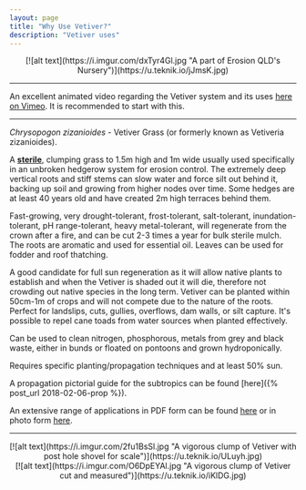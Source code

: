 ```yaml
---
layout: page
title: "Why Use Vetiver?"
description: "Vetiver uses"
---
```

<div style="text-align:center" markdown="1">
[![alt text](https://i.imgur.com/dxTyr4Gl.jpg "A part of Erosion QLD's Nursery")](https://u.teknik.io/jJmsK.jpg)
</div>

___

An excellent animated video regarding the Vetiver system and its uses [here on Vimeo](https://vimeo.com/283084349/893e726b2a). It is recommended to start with this.

___

*Chrysopogon zizanioides* - Vetiver Grass (or formerly known as Vetiveria zizanioides).

A [**sterile**](http://www.vetiver.org/AUS_weediness.pdf), clumping grass to 1.5m high and 1m wide usually used specifically in an unbroken hedgerow system for erosion control. The extremely deep vertical roots and stiff stems can slow water and force silt out behind it, backing up soil and growing from higher nodes over time. Some hedges are at least 40 years old and have created 2m high terraces behind them.

Fast-growing, very drought-tolerant, frost-tolerant, salt-tolerant, inundation-tolerant, pH range-tolerant, heavy metal-tolerant, will regenerate from the crown after a fire, and can be cut 2-3 times a year for bulk sterile mulch. The roots are aromatic and used for essential oil. Leaves can be used for fodder and roof thatching.

A good candidate for full sun regeneration as it will allow native plants to establish and when the Vetiver is shaded out it will die, therefore not crowding out native species in the long term. Vetiver can be planted within 50cm-1m of crops and will not compete due to the nature of the roots. Perfect for landslips, cuts, gullies, overflows, dam walls, or silt capture. It's possible to repel cane toads from water sources when planted effectively.

Can be used to clean nitrogen, phosphorous, metals from grey and black waste, either in bunds or floated on pontoons and grown hydroponically.

Requires specific planting/propagation techniques and at least 50% sun.

A propagation pictorial guide for the subtropics can be found [here]({% post_url 2018-02-06-prop %}).

An extensive range of applications in PDF form can be found [here](http://www.vetiver.org/TVN_VS_GAL_HR%20/index.htm) or in photo form [here](https://picasaweb.google.com/112053823950476566695).

___

<div style="text-align:center" markdown="1">
[![alt text](https://i.imgur.com/2fu1BsSl.jpg "A vigorous clump of Vetiver with post hole shovel for scale")](https://u.teknik.io/ULuyh.jpg)
</div>

<div style="text-align:center" markdown="1">
[![alt text](https://i.imgur.com/O6DpEYAl.jpg "A vigorous clump of Vetiver cut and measured")](https://u.teknik.io/iKlDG.jpg)
</div>
